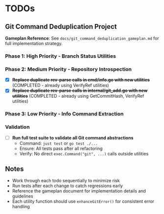 # TODOs

## Git Command Deduplication Project

**Gameplan Reference**: See `docs/git_command_deduplication_gameplan.md` for full implementation strategy.

### Phase 1: High Priority - Branch Status Utilities






### Phase 2: Medium Priority - Repository Introspection

- [x] **~~Replace duplicate rev-parse calls in cmd/info.go with new utilities~~** (COMPLETED - already using VerifyRef utilities)
- [x] **~~Replace duplicate rev-parse calls in internal/git_add.go with new utilities~~** (COMPLETED - already using GetCommitHash, VerifyRef utilities)

### Phase 3: Low Priority - Info Command Extraction





### Validation

- [ ] **Run full test suite to validate all Git command abstractions**
  - Command: `just test` or `go test ./...`
  - Ensure: All tests pass after all refactoring
  - Verify: No direct `exec.Command("git", ...)` calls outside utilities

## Notes

- Work through each todo sequentially to minimize risk
- Run tests after each change to catch regressions early
- Reference the gameplan document for implementation details and guidelines
- Each utility function should use `enhanceGitError()` for consistent error handling